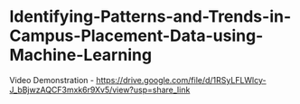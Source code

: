 # Identifying-Patterns-and-Trends-in-Campus-Placement-Data-using-Machine-Learning
Video Demonstration - https://drive.google.com/file/d/1RSyLFLWlcy-J_bBjwzAQCF3mxk6r9Xv5/view?usp=share_link
